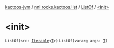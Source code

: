 [kactoos-jvm](../../index.md) / [nnl.rocks.kactoos.list](../index.md) / [ListOf](index.md) / [&lt;init&gt;](./-init-.md)

# &lt;init&gt;

`ListOf(src: `[`Iterable`](https://kotlinlang.org/api/latest/jvm/stdlib/kotlin.collections/-iterable/index.html)`<`[`T`](index.md#T)`>)`
`ListOf(vararg args: `[`T`](index.md#T)`)`